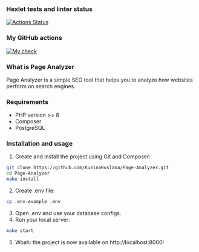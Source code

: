 ### Hexlet tests and linter status
[![Actions Status](https://github.com/KuzinaRuslana/php-project-9/actions/workflows/hexlet-check.yml/badge.svg)](https://github.com/KuzinaRuslana/php-project-9/actions)
### My GitHub actions
[![My check](https://github.com/KuzinaRuslana/php-project-9/actions/workflows/custom-check.yml/badge.svg)](https://github.com/KuzinaRuslana/php-project-9/actions/workflows/custom-check.yml)

### What is Page Analyzer
Page Analyzer is a simple SEO tool that helps you to analyze how websites perform on search engines.

### Requirements
+ PHP version >= 8
+ Composer
+ PostgreSQL

### Installation and usage
1. Create and install the project using Git and Composer:
```bash
git clone https://github.com/KuzinaRuslana/Page-Analyzer.git
cd Page-Analyzer
make install
```
2. Create .env file:
```bash
cp .env.example .env
```
3. Open .env and use your database configs.
4. Run your local server:
```bash
make start
```
5. Woah: the project is now available on http://localhost:8000!